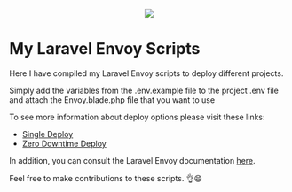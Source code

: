 <p align="center"><img src="https://laravel.com/assets/img/components/logo-laravel.svg"></p>

# My Laravel Envoy Scripts

Here I have compiled my Laravel Envoy scripts to deploy different projects.

Simply add the variables from the .env.example file to the project .env file and attach the Envoy.blade.php file that you want to use

To see more information about deploy options please visit these links:
* [Single Deploy](./wiki/single-deploy.md)
* [Zero Downtime Deploy](./wiki/zero-downtime-deploy.md)

In addition, you can consult the Laravel Envoy documentation [here](https://laravel.com/docs/envoy).

Feel free to make contributions to these scripts. 👌😄